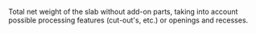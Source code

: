 ﻿Total net weight of the slab without add-on parts, taking into account possible processing features (cut-out's, etc.) or openings and recesses.
